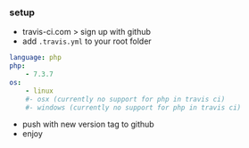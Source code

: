 ### setup

- travis-ci.com > sign up with github
- add ```.travis.yml``` to your root folder

```yml
language: php
php:
    - 7.3.7
os:
    - linux
    #- osx (currently no support for php in travis ci)
    #- windows (currently no support for php in travis ci)
```

- push with new version tag to github
- enjoy